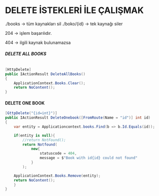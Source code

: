 # DELETE İSTEKLERİ İLE ÇALIŞMAK 


./books -> tüm kaynakları sil
./boko/{id} -> tek kaynağı siler

204 -> işlem başarılıdır.

404 -> ilgili kaynak bulunamazsa 


##### DELETE ALL BOOKS
```csharp

[HttpDelete]
public IActionResult DeleteAllBooks()
{
    ApplicationContext.Books.Clear();
    return NoContent();
}

```
#### DELETE ONE BOOK

```csharp
[GttpDelete("{id=int}")]
public IActionResult DeleteOnebook([FromRoute(Name = "id")] int id)
{
    var entity = Applicationcontext.books.Find(b => b.Id.Equals(id));

    if(entity is null){
        //return NotFound();
        return Notfound( 
            new{
                statuscode = 404,
                message = $"Book with id{id} could not found"
            }
        );

    ApplicationContext.Books.Remove(entity);
    return NoContent();
    }
}
```



